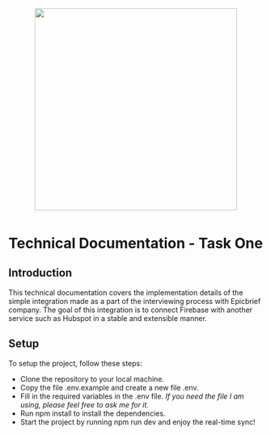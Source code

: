 <p align="center" style="margin: 3rem"><img src="https://user-images.githubusercontent.com/2771377/216113406-ab201265-51a1-45af-9c27-401a0665122b.png" width="400" /></p>

# Technical Documentation - Task One

## Introduction

This technical documentation covers the implementation details of the simple integration made as a part of the interviewing process with Epicbrief company. The goal of this integration is to connect Firebase with another service such as Hubspot in a stable and extensible manner.

## Setup

To setup the project, follow these steps:

- Clone the repository to your local machine.
- Copy the file .env.example and create a new file .env.
- Fill in the required variables in the .env file. _If you need the file I am using, please feel free to ask me for it._
- Run npm install to install the dependencies.
- Start the project by running npm run dev and enjoy the real-time sync!
